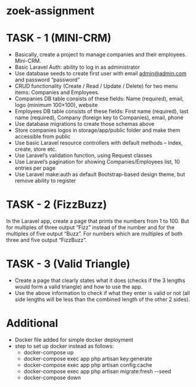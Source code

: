 # zoek-assignment
# TASK - 1 (MINI-CRM)
 - Basically, create a project to manage companies and their employees. Mini-CRM.
 -  Basic Laravel Auth: ability to log in as administrator
 -  Use database seeds to create first user with email admin@admin.com and password “password”
 -  CRUD functionality (Create / Read / Update / Delete) for two menu items: Companies and
   Employees.
 -  Companies DB table consists of these fields: Name (required), email, logo (minimum 100×100),
   website
 -  Employees DB table consists of these fields: First name (required), last name (required), Company
   (foreign key to Companies), email, phone
 -  Use database migrations to create those schemas above
 -  Store companies logos in storage/app/public folder and make them accessible from public
 -  Use basic Laravel resource controllers with default methods – index, create, store etc.
 -  Use Laravel’s validation function, using Request classes
 -  Use Laravel’s pagination for showing Companies/Employees list, 10 entries per page
 -  Use Laravel make:auth as default Bootstrap-based design theme, but remove ability to register

# TASK - 2 (FizzBuzz)
 In the Laravel app, create a page that prints the numbers from 1 to 100.
 But for multiples of three output “Fizz” instead of the number and for the multiples of five
 output “Buzz”.
 For numbers which are multiples of both three and five output “FizzBuzz”.

# TASK - 3 (Valid Triangle)
 - Create a page that clearly states what it does (checks if the 3 lengths would form a valid triangle) and
   how to use the app.
 - Use the above information to check if what they enter is valid or not (all side lengths will be less than
   the combined length of the other 2 sides).

# Additional 
 - Docker file added for simple docker deployment
 - step to set up docker instead as follows:
    - docker-compose up
    - docker-compose exec app php artisan key:generate
    - docker-compose exec app php artisan config:cache
    - docker-compose exec app php artisan migrate:fresh --seed
    - docker-compose down
